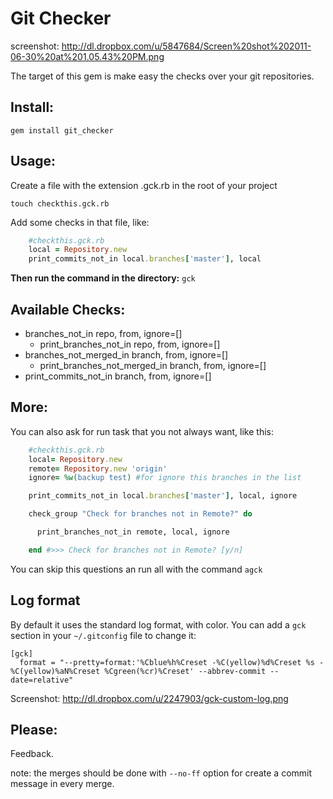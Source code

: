 Git Checker
===========
screenshot: http://dl.dropbox.com/u/5847684/Screen%20shot%202011-06-30%20at%201.05.43%20PM.png

The target of this gem is make easy the checks over your git repositories.

Install:
--------

`gem install git_checker`

Usage:
------

Create a file with the extension .gck.rb in the root of your project

    touch checkthis.gck.rb

Add some checks in that file, like:

```ruby
    #checkthis.gck.rb
    local = Repository.new
    print_commits_not_in local.branches['master'], local
```

**Then run the command in the directory:**
`gck`

Available Checks:
-----------------
* branches_not_in repo, from, ignore=[]
    * print_branches_not_in repo, from, ignore=[]
* branches_not_merged_in branch, from, ignore=[]
    * print_branches_not_merged_in branch, from, ignore=[]
* print_commits_not_in branch, from, ignore=[]

More:
-----

You can also ask for run task that you not always want, like this:

```ruby
    #checkthis.gck.rb
    local= Repository.new
    remote= Repository.new 'origin'
    ignore= %w(backup test) #for ignore this branches in the list

    print_commits_not_in local.branches['master'], local, ignore

    check_group "Check for branches not in Remote?" do

      print_branches_not_in remote, local, ignore

    end #>>> Check for branches not in Remote? [y/n]
```

You can skip this questions an run all with the command `agck`

Log format
----------

By default it uses the standard log format, with color. You can add a `gck` section in your `~/.gitconfig` file to change it:

```
[gck]
  format = "--pretty=format:'%Cblue%h%Creset -%C(yellow)%d%Creset %s - %C(yellow)%aN%Creset %Cgreen(%cr)%Creset' --abbrev-commit --date=relative"
```

Screenshot: http://dl.dropbox.com/u/2247903/gck-custom-log.png

Please:
-------
Feedback.

note: the merges should be done with `--no-ff` option for create a commit message in every merge.
